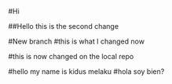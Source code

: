 #Hi 

##Hello this is the second change

#New branch
#this is what I changed now

#this is now changed on the local repo

#hello my name is kidus melaku
#hola soy bien?

